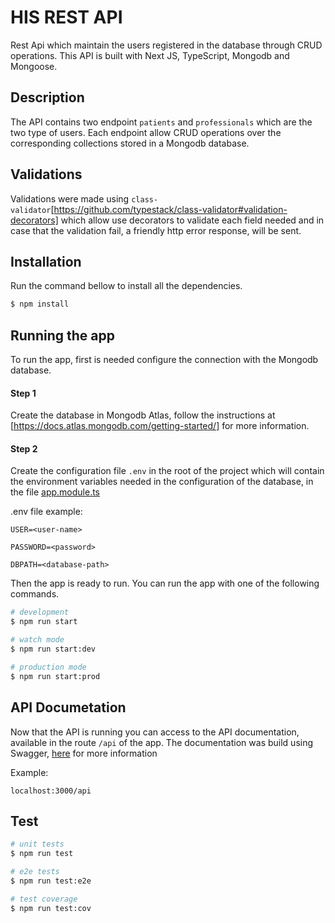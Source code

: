 # HIS REST API
Rest Api which maintain the users registered in the database through CRUD operations. This API is built with Next JS, TypeScript, Mongodb and Mongoose.

## Description

The API contains two endpoint `patients` and `professionals` which are the two type of users. Each endpoint allow CRUD operations over the corresponding collections stored in a Mongodb database.

## Validations
Validations were made using `class-validator`[https://github.com/typestack/class-validator#validation-decorators] which allow use decorators to validate each field needed and in case that the validation fail, a friendly http error response, will be sent.

## Installation
Run the command bellow to install all the dependencies.

```bash
$ npm install
```

## Running the app
To run the app, first is needed configure the connection with the Mongodb database.

#### Step 1
Create the database in Mongodb Atlas, follow the instructions at [https://docs.atlas.mongodb.com/getting-started/] for more information.

#### Step 2
Create the configuration file `.env` in the root of the project which will contain the environment variables needed in the configuration of the database, in the file [app.module.ts](https://github.com/williamvn/his-rest-api/blob/master/src/app.module.ts)

.env file example:


```
USER=<user-name> 

PASSWORD=<password>

DBPATH=<database-path>
```

Then the app is ready to run. You can run the app with one of the following commands.

```bash
# development
$ npm run start

# watch mode
$ npm run start:dev

# production mode
$ npm run start:prod
```

## API Documetation
Now that the API is running you can access to the API documentation, available in the route `/api` of the app. The documentation was build using Swagger, [here](https://swagger.io/) for more information

Example:

`localhost:3000/api`

## Test

```bash
# unit tests
$ npm run test

# e2e tests
$ npm run test:e2e

# test coverage
$ npm run test:cov
```

